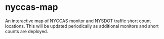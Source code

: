 # nyccas-map
An interactive map of NYCCAS monitor and NYSDOT traffic short count locations. This will be updated periodically as additional monitors and short counts are deployed.
